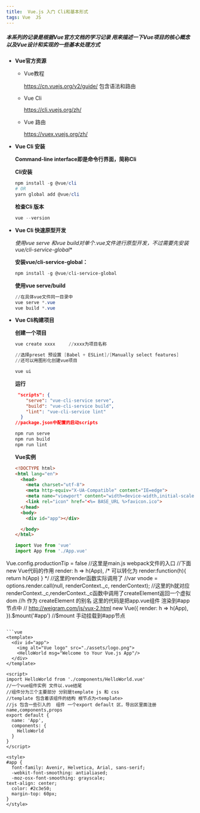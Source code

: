 ```yaml
---
title:  Vue.js 入门 Cli和基本形式
tags: Vue  JS 
---
```

##### 本系列的记录是根据Vue官方文档的学习记录 用来描述一下Vue项目的核心概念以及Vue设计和实现的一些基本处理方式



<!--more-->

- **Vue官方资源**

  - Vue教程
  
    https://cn.vuejs.org/v2/guide/   包含语法和路由
  
  - Vue Cli
  
    https://cli.vuejs.org/zh/
  
  - Vue 路由
  
    https://vuex.vuejs.org/zh/
  
- **Vue Cli 安装**

  **Command-line interface即是命令行界面，简称Cli**

  **Cli安装**

  ```powershell
  npm install -g @vue/cli
  # OR
  yarn global add @vue/cli
  ```

  **检查Cli 版本**

  ```powershell
  vue --version
  ```

- **Vue Cli 快速原型开发**

  **使用vue serve 和vue build对单个*.vue文件进行原型开发，不过需要先安装vue/cli-service-global**

  **安装vue/cli-service-global：**

  ```powershell
  npm install -g @vue/cli-service-global
  ```

  **使用vue serve/build**

  ```powershell
  //在具体vue文件同一目录中 
  vue serve *.vue
  vue build *.vue
  ```

- **Vue Cli构建项目**

  **创建一个项目**

  ```powershell
  vue create xxxx     //xxxx为项目名称
  
  //选择preset 预设置 [Babel + ESLint]/[Manually select features]
  //还可以用图形化创建vue项目
  
  vue ui
  ```

  **运行**

  ```json
   "scripts": {
      "serve": "vue-cli-service serve",
      "build": "vue-cli-service build",
      "lint": "vue-cli-service lint"
    }
  //package.json中配置的启动scripts
  ```

  ```powershell
  npm run serve
  npm run build
  npm run lint
  ```

  **Vue实例**

  ```html
  <!DOCTYPE html>
  <html lang="en">
    <head>
      <meta charset="utf-8">
      <meta http-equiv="X-UA-Compatible" content="IE=edge">
      <meta name="viewport" content="width=device-width,initial-scale=1.0">
      <link rel="icon" href="<%= BASE_URL %>favicon.ico">
    </head>
    <body>
      <div id="app"></div>
  
    </body>
  </html>
  
  ```
  
  ```javascript
  import Vue from 'vue'
  import App from './App.vue'
Vue.config.productionTip = false
  //这里是main.js webpack文件的入口
  //下面new Vue代码的作用  render: h => h(App),
  /*
  	可以转化为
  	render:function(h){
      	return h(App)
  	}
  */
  //这里的render函数实际调用了
  //var vnode = options.render.call(null, renderContext._c, renderContext);
  //这里的h就对应renderContext._c,renderContext._c函数中调用了createElement返回一个虚拟dom
  //h 作为 createElement 的别名 这里的代码是把app.vue组件 渲染到#app节点中
  // http://weigram.com/js/vux-2.html
  new Vue({
  render: h => h(App),
  }).$mount('#app')
  //$mount 手动挂载到#app节点
  ```
  
  ```vue
  <template>
    <div id="app">
      <img alt="Vue logo" src="./assets/logo.png">
      <HelloWorld msg="Welcome to Your Vue.js App"/>
    </div>
  </template>
  
  <script>
  import HelloWorld from './components/HelloWorld.vue'
  //一个vue组件实例 文件以.vue结尾
  //组件分为三个主要部分 分别是template js 和 css
  //template 包含着该组件的结构 根节点为<template>
  //js 包含一些引入的  组件 一个export default 区，导出区里面注册 name,components,props
  export default {
    name: 'App',
    components: {
      HelloWorld
    }
  }
  </script>
  
  <style>
  #app {
    font-family: Avenir, Helvetica, Arial, sans-serif;
    -webkit-font-smoothing: antialiased;
    -moz-osx-font-smoothing: grayscale;
  text-align: center;
    color: #2c3e50;
    margin-top: 60px;
  }
  </style>
  
  ```
  
   